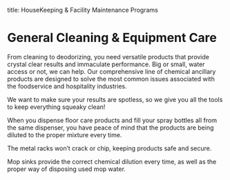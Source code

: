 title: HouseKeeping & Facility Maintenance Programs

# General Cleaning & Equipment Care

From cleaning to deodorizing, you need versatile products that provide crystal clear results and immaculate performance. Big or small, water access or not, we can help. Our comprehensive line of chemical ancillary products are designed to solve the most common issues associated with the foodservice and hospitality industries.

We want to make sure your results are spotless, so we give you all the tools to keep everything squeaky clean!

When you dispense floor care products and fill your spray bottles all from the same dispenser, you have peace of mind that the products are being diluted to the proper mixture every time.

The metal racks won’t crack or chip, keeping products safe and secure.

Mop sinks provide the correct chemical dilution every time, as well as the proper way of disposing used mop water.
